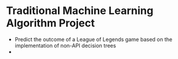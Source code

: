 # Traditional Machine Learning Algorithm Project
* Predict the outcome of a League of Legends game based on the implementation of non-API decision trees
* 
